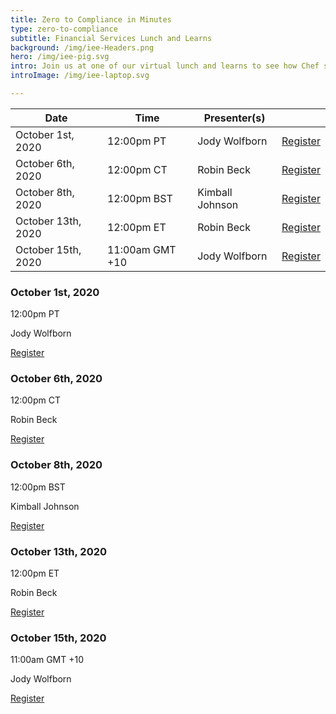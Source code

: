 ```yaml
---
title: Zero to Compliance in Minutes
type: zero-to-compliance
subtitle: Financial Services Lunch and Learns
background: /img/iee-Headers.png
hero: /img/iee-pig.svg
intro: Join us at one of our virtual lunch and learns to see how Chef solutions help financial organizations of all sizes stand up and maintain compliant infrastructure from the start of their continuous compliance journey. 
introImage: /img/iee-laptop.svg

---
```


Date | Time | Presenter(s) | |
---|---|---|---
October 1st, 2020 | 12:00pm PT | Jody Wolfborn | <a href='https://pages.chef.io/202010-IEEZerotoCompliance-West_01Register.html' class='btn btn-primary'>Register</a>
October 6th, 2020 | 12:00pm CT | Robin Beck | <a href='https://pages.chef.io/202010-IEEZerotoCompliance-Central_01Register.html' class='btn btn-primary'>Register</a>
October 8th, 2020 | 12:00pm BST | Kimball Johnson | <a href='https://pages.chef.io/202010-IEEZerotoCompliance-EMEA_01Register.html' class='btn btn-primary'>Register</a>
October 13th, 2020 | 12:00pm ET | Robin Beck | <a href='https://pages.chef.io/202010-IEEZerotoCompliance-East_01Register.html' class='btn btn-primary'>Register</a>
October 15th, 2020 | 11:00am GMT +10 | Jody Wolfborn | <a href='https://pages.chef.io/202010-IEEZerotoCompliance-APAC_01Register.html' class='btn btn-primary'>Register</a>


<div class='iee-mobile-table'>
  <div class='iee-mobile-session'>
      <h3>October 1st, 2020</h3>
      <p>12:00pm PT</p>
      <p>Jody Wolfborn</p>
      <div class='flex-center'>
      <a href='https://pages.chef.io/202010-IEEZerotoCompliance-West_01Register.html' class='btn btn-primary'>Register</a>
      </div>
  </div>
  <div class='iee-mobile-session'>
      <h3>October 6th, 2020</h3>
      <p>12:00pm CT</p>
      <p>Robin Beck</p>
      <div class='flex-center'>
      <a href='https://pages.chef.io/202010-IEEZerotoCompliance-Central_01Register.html' class='btn btn-primary'>Register</a>
      </div>
  </div>
  <div class='iee-mobile-session'>
      <h3>October 8th, 2020</h3>
      <p>12:00pm BST</p>
      <p>Kimball Johnson</p>
      <div class='flex-center'>
      <a href='https://pages.chef.io/202010-IEEZerotoCompliance-EMEA_01Register.html' class='btn btn-primary'>Register</a>
      </div>
  </div>
  <div class='iee-mobile-session'>
      <h3>October 13th, 2020</h3>
      <p>12:00pm ET</p>
      <p>Robin Beck</p>
      <div class='flex-center'>
      <a href='https://pages.chef.io/202010-IEEZerotoCompliance-East_01Register.html' class='btn btn-primary'>Register</a>
      </div>
  </div>
  <div class='iee-mobile-session'>
      <h3>October 15th, 2020</h3>
      <p>11:00am GMT +10</p>
      <p>Jody Wolfborn</p>
      <div class='flex-center'>
      <a href='https://pages.chef.io/202010-IEEZerotoCompliance-APAC_01Register.html' class='btn btn-primary'>Register</a>
      </div>
  </div>
</div>